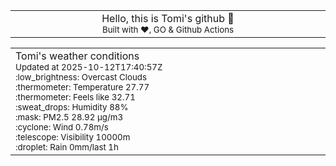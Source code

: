 
<div align="center">
<table>
<tbody>
<td align="center">
<img width="2000" height="0"><br>
Hello, this is Tomi's github 👋<br>
<sup>Built with ❤️, GO & Github Actions</sup><br>
<img width="2000" height="0">
</td>
</tbody>
</table>
</div>
<table>
<tbody>
<td align="left">
<img width="2000" height="0"><br>
Tomi's weather conditions<br>
<sup>Updated at 2025-10-12T17:40:57Z</sup><br>
<sup>:low_brightness: Overcast Clouds</sup><br>
<sup>:thermometer: Temperature 27.77 </sup><br>
<sup>:thermometer: Feels like 32.71</sup><br>
<sup>:sweat_drops: Humidity 88%</sup><br>
<sup>:mask: PM2.5 28.92 μg/m3</sup><br>
<sup>:cyclone: Wind 0.78m/s </sup><br>
<sup>:telescope: Visibility 10000m </sup><br>
<sup>:droplet: Rain 0mm/last 1h </sup><br>
<img width="2000" height="0">
</td>
<td align="left">
<img width="2000" height="0"><br>
<br>
<img width="2000" height="0">
</td>
</tbody>
</table>
</div>
    